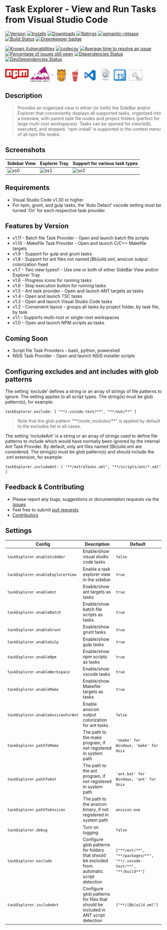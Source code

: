 # Task Explorer - View and Run Tasks from Visual Studio Code

[![Version](https://vsmarketplacebadge.apphb.com/version-short/spmeesseman.vscode-taskexplorer.svg)](https://marketplace.visualstudio.com/items?itemName=spmeesseman.vscode-taskexplorer)
[![Installs](https://vsmarketplacebadge.apphb.com/installs-short/spmeesseman.vscode-taskexplorer.svg)](https://marketplace.visualstudio.com/items?itemName=spmeesseman.vscode-taskexplorer)
[![Downloads](https://vsmarketplacebadge.apphb.com/downloads-short/spmeesseman.vscode-taskexplorer.svg)](https://marketplace.visualstudio.com/items?itemName=spmeesseman.vscode-taskexplorer)
[![Ratings](https://vsmarketplacebadge.apphb.com/rating-short/spmeesseman.vscode-taskexplorer.svg)](https://marketplace.visualstudio.com/items?itemName=spmeesseman.vscode-taskexplorer)
[![semantic-release](https://img.shields.io/badge/%20%20%F0%9F%93%A6%F0%9F%9A%80-semantic--release-e10079.svg)](https://github.com/semantic-release/semantic-release)
[![Build Status](https://dev.azure.com/spmeesseman/vscode-taskexplorer/_apis/build/status/spmeesseman.vscode-taskexplorer?branchName=master)](https://dev.azure.com/spmeesseman/vscode-taskexplorer/_build/latest?definitionId=10&branchName=master)
[![Greenkeeper badge](https://badges.greenkeeper.io/spmeesseman/vscode-taskexplorer.svg)](https://greenkeeper.io/)

[![Known Vulnerabilities](https://snyk.io/test/github/spmeesseman/vscode-taskexplorer/badge.svg)](https://snyk.io/test/github/spmeesseman/vscode-taskexplorer)
[![codecov](https://codecov.io/gh/spmeesseman/vscode-taskexplorer/branch/master/graph/badge.svg)](https://codecov.io/gh/spmeesseman/vscode-taskexplorer)
[![Average time to resolve an issue](https://isitmaintained.com/badge/resolution/spmeesseman/vscode-taskexplorer.svg)](https://isitmaintained.com/project/spmeesseman/vscode-taskexplorer "Average time to resolve an issue")
[![Percentage of issues still open](https://isitmaintained.com/badge/open/spmeesseman/vscode-taskexplorer.svg)](https://isitmaintained.com/project/spmeesseman/vscode-taskexplorer "Percentage of issues still open")
[![Dependencies Status](https://david-dm.org/spmeesseman/vscode-taskexplorer/status.svg)](https://david-dm.org/spmeesseman/vscode-taskexplorer)
[![DevDependencies Status](https://david-dm.org/spmeesseman/vscode-taskexplorer/dev-status.svg)](https://david-dm.org/spmeesseman/vscode-taskexplorer?type=dev)

![src0](https://github.com/spmeesseman/vscode-taskexplorer/blob/master/res/sources/npm.png?raw=true) ![src1](https://github.com/spmeesseman/vscode-taskexplorer/blob/master/res/sources/ant.png?raw=true) ![src2](https://github.com/spmeesseman/vscode-taskexplorer/blob/master/res/sources/grunt.png?raw=true) ![src3](https://github.com/spmeesseman/vscode-taskexplorer/blob/master/res/sources/gulp.png?raw=true) ![src4](https://github.com/spmeesseman/vscode-taskexplorer/blob/master/res/sources/workspace.png?raw=true) ![src5](https://github.com/spmeesseman/vscode-taskexplorer/blob/master/res/sources/make.png?raw=true) ![src6](https://github.com/spmeesseman/vscode-taskexplorer/blob/master/res/sources/ts.png?raw=true) ![src7](https://github.com/spmeesseman/vscode-taskexplorer/blob/master/res/sources/bat.png?raw=true)

## Description

> Provides an organized view in either (or both) the SideBar and/or Explorer that conveniently displays all supported tasks, organized into a treeview, with parent task file nodes and project folders (perfect for large multi-root workspaces).  Tasks can be opened for view/edit, executed, and stopped.  'npm install' is supported in the context menu of all npm file nodes.

## Screenshots

|Sidebar View|Explorer Tray|Support for various task types|
|-|-|-|
|![ss0](https://github.com/spmeesseman/vscode-taskexplorer/blob/master/res/taskview3.png?raw=true)|![ss1](https://github.com/spmeesseman/vscode-taskexplorer/blob/master/res/taskview2.png?raw=true)|![ss2](https://github.com/spmeesseman/vscode-taskexplorer/blob/master/res/taskview.png?raw=true)|

## Requirements

* Visual Studio Code v1.30 or higher
* For npm, grunt, and gulp tasks, the 'Auto Detect' vscode setting must be turned 'On' for each respective task provider.

## Features by Version

* v1.11 - Batch file Task Provider - Open and launch batch file scripts
* v1.10 - Makefile Task Provider - Open and launch C/C++ Makefile targets
* v1.9 - Support for gulp and grunt tasks
* v1.8 - Support for ant files not named [Bb]uild.xml, ansicon output colorization fixed
* v1.7 - Two view types!! - Use one or both of either SideBar View and/or Explorer Tray
* v1.6 - Progress icons for running tasks
* v1.6 - Stop execution button for running tasks
* v1.5 - Ant task provider - Open and launch ANT targets as tasks
* v1.4 - Open and launch TSC tasks
* v1.3 - Open and launch Visual Studio Code tasks
* v1.2 - Convenient layout - groups all tasks by project folder, by task file, by task
* v1.1 - Supports multi-root or single-root workspaces
* v1.0 - Open and launch NPM scripts as tasks

## Coming Soon

* Script file Task Providers - bash, python, powershell
* NSIS Task Provider - Open and launch NSIS installer scripts

## Configuring excludes and ant includes with glob patterns

The setting 'exclude' defines a string or an array of strings of file patterns to ignore.  The setting applies to all script types.  The string(s) must be glob pattern(s), for example:

    taskExplorer.exclude: [ "**/.vscode-test/**", "**/out/**" ]

> Note that the glob pattern "\*\*/node_modules/\*\*" is applied by default to the excludes list in all cases.

The setting 'includeAnt' is a string or an array of strings used to define file patterns to include which would have normally been ignored by the internal Ant Task Provider.  By default, only ant files named [Bb]uild.xml are considered.  The string(s) must be glob pattern(s) and should include the .xml extension, for example:

    taskExplorer.includeAnt: [ "**/extraTasks.xml", "**/scripts/ant/*.xml" ]

## Feedback & Contributing

* Please report any bugs, suggestions or documentation requests via the
  [Issues](https://github.com/spmeesseman/vscode-taskexplorer/issues)
* Feel free to submit
  [pull requests](https://github.com/spmeesseman/vscode-taskexplorer/pulls)
* [Contributors](https://github.com/spmeesseman/vscode-taskexplorer/graphs/contributors)

## Settings

|Config|Description|Default|
|-|-|-|
|`taskExplorer.enableSideBar`|Enable/show visual studio code tasks|`false`|
|`taskExplorer.enableExplorerView`|Enable a task explorer view in the sidebar|`true`|
|`taskExplorer.enableAnt`|Enable/show ant targets as tasks|`true`|
|`taskExplorer.enableBatch`|Enable/show batch file scripts as tasks|`true`|
|`taskExplorer.enableGrunt`|Enable/show grunt tasks|`true`|
|`taskExplorer.enableGulp`|Enable/show gulp tasks|`true`|
|`taskExplorer.enableNpm`|Enable/show npm scripts as tasks|`true`|
|`taskExplorer.enableWorkspace`|Enable/show vscode tasks|`true`|
|`taskExplorer.enableMake`|Enable/show Makefile targets as tasks|`true`|
|`taskExplorer.enableAnsiconForAnt`|Enable ansicon output colorization for ant tasks|`false`|",
|`taskExplorer.pathToMake`|The path to the make program, if not registered in system path|`'nmake' for Windows, 'make' for Unix`|",
|`taskExplorer.pathToAnt`|The path to the ant program, if not registered in system path|`'ant.bat' for Windows, 'ant' for Unix`|",
|`taskExplorer.pathToAnsicon`|The path to the ansicon binary, if not registered in system path|`ansicon.exe`|",
|`taskExplorer.debug`|Turn on logging|`false`|
|`taskExplorer.exclude`|Configure glob patterns for folders that should be excluded from automatic script detection|`["**/ext/**", "**/packages/**", "**/.vscode-test/**", "**/build**"]`|
|`taskExplorer.includeAnt`|Configure glob patterns for files that should be included in ANT script detection|`["**/[Bb]uild.xml"]`|
